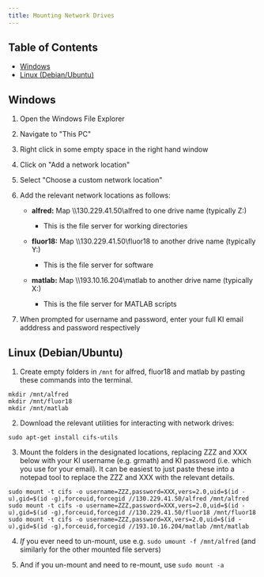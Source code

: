 ```yaml
---
title: Mounting Network Drives
---
```


## Table of Contents

- [Windows](#windows)
- [Linux (Debian/Ubuntu)](#linux-debianubuntu)


## Windows

1. Open the Windows File Explorer

2. Navigate to "This PC"

3. Right click in some empty space in the right hand window

4. Click on "Add a network location"

5. Select "Choose a custom network location"

6. Add the relevant network locations as follows:

   * **alfred:** Map \\\\130.229.41.50\\alfred to one drive name (typically Z:)
      * This is the file server for working directories
    
   * **fluor18:** Map \\\\130.229.41.50\\fluor18 to another drive name (typically Y:)
      * This is the file server for software
    
   * **matlab:** Map \\\\193.10.16.204\\matlab to another drive name (typically X:)
      * This is the file server for MATLAB scripts
      
7. When prompted for username and password, enter your full KI email adddress and password respectively
    
## Linux (Debian/Ubuntu)

1. Create empty folders in `/mnt` for alfred, fluor18 and matlab by pasting these commands into the terminal.

 ```
 mkdir /mnt/alfred
 mkdir /mnt/fluor18
 mkdir /mnt/matlab
 ```

2. Download the relevant utilities for interacting with network drives: 

```
sudo apt-get install cifs-utils
```

3. Mount the folders in the designated locations, replacing ZZZ and XXX below with your KI username (e.g. grmath) and KI password (i.e. which you use for your email). It can be easiest to just paste these into a notepad tool to replace the ZZZ and XXX with the relevant details.

```
sudo mount -t cifs -o username=ZZZ,password=XXX,vers=2.0,uid=$(id -u),gid=$(id -g),forceuid,forcegid //130.229.41.50/alfred /mnt/alfred
sudo mount -t cifs -o username=ZZZ,password=XXX,vers=2.0,uid=$(id -u),gid=$(id -g),forceuid,forcegid //130.229.41.50/fluor18 /mnt/fluor18
sudo mount -t cifs -o username=ZZZ,password=XX,vers=2.0,uid=$(id -u),gid=$(id -g),forceuid,forcegid //193.10.16.204/matlab /mnt/matlab
```

4. *If* you ever need to un-mount, use e.g. `sudo umount -f /mnt/alfred` (and similarly for the other mounted file servers)

5. And if you un-mount and need to re-mount, use `sudo mount -a`
